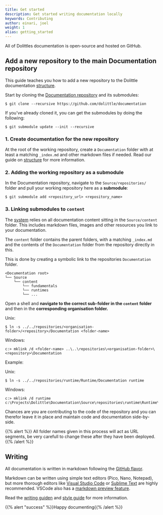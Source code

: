 ```yaml
---
title: Get started
description: Get started writing documentation locally
keywords: Contributing
author: einari, joel
weight: 1
alias: getting_started
---
```


All of Dolittles documentation is open-source and hosted on GitHub.

## Add a new repository to the main Documentation repository

This guide teaches you how to add a new repository to the Dolittle documentation [structure](./structure).

Start by cloning the [Documentation repository](https://github.com/dolittle/Documentation) and its submodules:

```shell
$ git clone --recursive https://github.com/dolittle/documentation
```

If you've already cloned it, you can get the submodules by doing the following:

```shell
$ git submodule update --init --recursive
```

### 1. Create documentation for the new repository

At the root of the working repository, create a `Documentation` folder with at least a matching `_index.md` and other
markdown files if needed. Read our guide on [structure](./structure) for more information.

### 2. Adding the working repository as a submodule

In the Documentation repository, navigate to the `Source/repositories/` folder and pull your working repository here as a **submodule**:

```shell
$ git submodule add <repository_url> <repository_name>
```

### 3. Linking submodules to `content`

The [system](./structure) relies on all documentation content sitting in the `Source/content` folder. This includes markdown files, images and other resources you link to your documentation.

The `content` folder contains the parent folders, with a matching `_index.md` and the contents of the `Documentation` folder from the repository directly in this.

This is done by creating a symbolic link to the repositories `Documentation` folder.

```
<Documentation root>
└── Source
    └── content
        └── fundamentals
        └── runtimes
        └── ...
```

Open a shell and **navigate to the correct sub-folder in the `content` folder** and then in the **corresponding organisation folder.**

Unix:

```shell
$ ln -s ../../repositories/<organisation-folder>/<repository>/Documentation <folder-name>
```

Windows:

```shell
c:> mklink /d <folder-name> ..\..\repositories\<organisation-folder>\<repository>\Documentation
```

Example:

Unix:

```shell
$ ln -s ../../repositories/runtime/Runtime/Documentation runtime
```

Windows:

```shell
c:> mklink /d runtime c:\Projects\Dolittle\Documentation\Source\repositories\runtime\Runtime\Documentation
```

Chances are you are contributing to the code of the repository and you can therefor leave it in place and maintain
code and documentation side-by-side.

{{% alert %}}
All folder names given in this process will act as URL segments, be very carefull to change these after they have been deployed.
{{% /alert %}}

## Writing

All documentation is written in markdown following the [GitHub flavor](https://github.github.com/gfm/). 

Markdown can be written using simple text editors (Pico, Nano, Notepad), but more thorough editors like [Visual Studio Code](http://code.visualstudio.com/) or [Sublime Text](http://sublimetext.com) are highly recommended. VSCode also has a [markdown preview feature](https://code.visualstudio.com/Docs/languages/markdown).

Read the [writing guiden](./writing_guide) and [style guide](./style_guide) for more information.

{{% alert "success" %}}Happy documenting{{% /alert %}}
